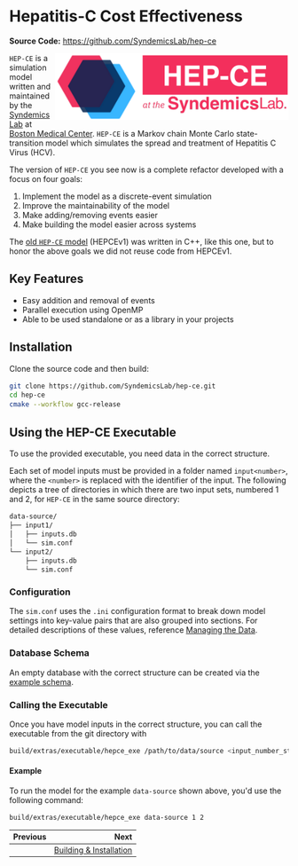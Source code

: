 # Hepatitis-C Cost Effectiveness

**Source Code:** https://github.com/SyndemicsLab/hep-ce

<a href="https://www.syndemicslab.org/hep-ce">
<img align="right" src="HEPCE_logo.png" alt="HEPCE Logo" height="120" />
</a>

`HEP-CE` is a simulation model written and maintained by the
[Syndemics Lab][syndemics] at [Boston Medical Center][bmc]. `HEP-CE` is a Markov
chain Monte Carlo state-transition model which simulates the spread and
treatment of Hepatitis C Virus (HCV).

The version of `HEP-CE` you see now is a complete refactor developed with a
focus on four goals:

1. Implement the model as a discrete-event simulation
2. Improve the maintainability of the model
3. Make adding/removing events easier
4. Make building the model easier across systems

The [old `HEP-CE` model](https://github.com/SyndemicsLab/hep-ce-v1) (HEPCEv1)
was written in C++, like this one, but to honor the above goals we did not reuse
code from HEPCEv1.

## Key Features

- Easy addition and removal of events
- Parallel execution using OpenMP
- Able to be used standalone or as a library in your projects

## Installation

Clone the source code and then build:
```bash
git clone https://github.com/SyndemicsLab/hep-ce.git
cd hep-ce
cmake --workflow gcc-release
```

## Using the HEP-CE Executable

To use the provided executable, you need data in the correct structure.

Each set of model inputs must be provided in a folder named `input<number>`,
where the `<number>` is replaced with the identifier of the input. The
following depicts a tree of directories in which there are two input sets,
numbered 1 and 2, for `HEP-CE` in the same source directory:

```
data-source/
├── input1/
│   ├── inputs.db
│   └── sim.conf
└── input2/
    ├── inputs.db
    └── sim.conf
```

### Configuration

The `sim.conf` uses the `.ini` configuration format to break down model settings
into key-value pairs that are also grouped into sections. For detailed
descriptions of these values, reference [Managing the Data](data.md).

### Database Schema

An empty database with the correct structure can be created via the
[example schema][dbscheme].

### Calling the Executable

Once you have model inputs in the correct structure, you can call the executable
from the git directory with

```bash
build/extras/executable/hepce_exe /path/to/data/source <input_number_start> <input_number_end>
```

#### Example

To run the model for the example `data-source` shown above, you'd use the
following command:
```bash
build/extras/executable/hepce_exe data-source 1 2
```

<div class="section_buttons">

| Previous |                               Next |
|:---------|-----------------------------------:|
|          | [Building & Installation][install] |

</div>

[bmc]: https://bmc.org
[dbscheme]: https://github.com/SyndemicsLab/hep-ce/tree/main/extras/examples/inputs.db.sql
[install]: installation.md
[syndemics]: https://www.syndemicslab.org
